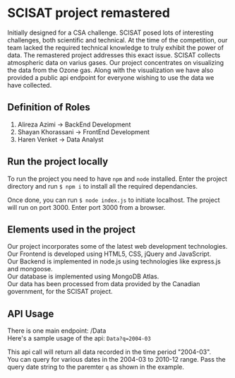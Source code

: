 # SCISAT project remastered

Initially designed for a CSA challenge. SCISAT posed lots of interesting challenges, both scientific and technical. At the time of
the competition, our team lacked the required technical knowledge to truly exhibit the power of data. The remastered project addresses
this exact issue.
SCISAT collects atmospheric data on varius gases. Our project concentrates on visualizing the data from the Ozone gas. 
Along with the visualization we have also provided a public api endpoint for everyone wishing to use the data we have collected.

## Definition of Roles

1. Alireza Azimi -> BackEnd Development
2. Shayan Khorassani -> FrontEnd Development
3. Haren Venket -> Data Analyst

## Run the project locally

To run the project you need to have `npm` and `node` installed. 
Enter the project directory and run `$ npm i` to install all the required dependancies.

Once done, you can run `$ node index.js` to initiate localhost. The project will run on port 3000.
Enter port 3000 from a browser.

## Elements used in the project

Our project incorporates some of the latest web development technologies.<br/>
Our Frontend is developed using HTML5, CSS, jQuery and JavaScript.<br/>
Our Backend is implemented in node.js using technologies like express.js and mongoose.<br/>
Our database is implemented using MongoDB Atlas.<br/>
Our data has been processed from data provided by the Canadian government, for the SCISAT project.<br/>

## API Usage
There is one main endpoint:
/Data<br/>
Here's a sample usage of the api:
`Data?q=2004-03`

This api call will return all data recorded in the time period "2004-03".<br/>
You can query for various dates in the 2004-03 to 2010-12 range. Pass the query date string to the paremter `q` as shown in the example.<br/>

